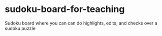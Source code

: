 # sudoku-board-for-teaching
Sudoku board where you can can do highlights, edits, and checks over a sudoku puzzle
